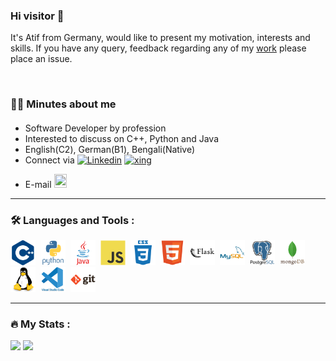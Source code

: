 ### Hi visitor 👋

It's Atif from Germany, would like to present my motivation, interests and skills. If you have any query, feedback regarding any of my [work](https://github.com/atifkarim?tab=repositories) please place an issue.

<!-- profile view counter -->

<p align="center"><img src="https://komarev.com/ghpvc/?username=atifkarim&style=flat-square&color=blue" alt=""></p>

<!-- About me -->

### :man_technologist: Minutes about me

<!-- - Inviting to visit my [Portfolio](https://atifkarim.github.io/) -->
- Software Developer by profession <img src="https://media.giphy.com/media/WUlplcMpOCEmTGBtBW/giphy.gif" height="17" width="20">
- Interested to discuss on C++, Python and Java
- English(C2), German(B1), Bengali(Native)
- Connect via [![Linkedin](https://i.stack.imgur.com/gVE0j.png)](https://www.linkedin.com/in/md-atif-bin-karim/) [![xing](https://i.stack.imgur.com/gVE0j.png)](https://www.xing.com/profile/MDATIFBIN_KARIM/cv)

 <!-- <a href="https://www.linkedin.com/in/md-atif-bin-karim/"><img src="https://img.shields.io/badge/LinkedIn-blue?style=for-the-badge&logo=linkedin&logoColor=white" alt="LinkedIn Badge" height="20" width="80"></a>
<a href="https://www.xing.com/profile/MDATIFBIN_KARIM/cv"><img src="https://img.shields.io/badge/xing-%23006567.svg?style=for-the-badge&logo=xing&logoColor=white" alt="Xing Badge" height="20" width="80"></a> -->
- E-mail <a href="mailto:atif0902082@gmail.com"><img src="https://media.giphy.com/media/aOften89vRbG/giphy.gif" height="22" width="20"></a>

<!-- Language & Tools -->
---

### :hammer_and_wrench: Languages and Tools :

<p>
<img src="https://github.com/devicons/devicon/blob/master/icons/cplusplus/cplusplus-plain.svg" title="C++" alt="C++" width="40" height="40"/>&nbsp;
<img src="https://github.com/devicons/devicon/blob/master/icons/python/python-original-wordmark.svg" title="Python" alt="Python" width="40" height="40"/>&nbsp;
<img src="https://github.com/devicons/devicon/blob/master/icons/java/java-original-wordmark.svg" title="Java" alt="Java" width="40" height="40"/>&nbsp;
<img src="https://github.com/devicons/devicon/blob/master/icons/javascript/javascript-original.svg" title="JavaScript" alt="JavaScript" width="40" height="40"/>&nbsp;
<img src="https://github.com/devicons/devicon/blob/master/icons/css3/css3-plain-wordmark.svg"  title="CSS3" alt="CSS" width="40" height="40"/>&nbsp;
<img src="https://github.com/devicons/devicon/blob/master/icons/html5/html5-original.svg" title="HTML5" alt="HTML" width="40" height="40"/>&nbsp;
<img src="https://github.com/devicons/devicon/blob/master/icons/flask/flask-original-wordmark.svg"  title="flask" alt="flask" width="40" height="40"/>&nbsp;
<img src="https://github.com/devicons/devicon/blob/master/icons/mysql/mysql-original-wordmark.svg" title="MySQL"  alt="MySQL" width="40" height="40"/>&nbsp;
<img src="https://github.com/devicons/devicon/blob/master/icons/postgresql/postgresql-original-wordmark.svg" title="postgresql" alt="postgresql" width="40" height="40"/>&nbsp;
<img src="https://github.com/devicons/devicon/blob/master/icons/mongodb/mongodb-original-wordmark.svg" title="mongodb" alt="mongodb" width="40" height="40"/>&nbsp;
<img src="https://github.com/devicons/devicon/blob/master/icons/linux/linux-original.svg"  title="linux" alt="linux" width="40" height="40"/>&nbsp;
<img src="https://github.com/devicons/devicon/blob/master/icons/vscode/vscode-original-wordmark.svg"  title="vscode" alt="vscode" width="40" height="40"/>&nbsp;
<img src="https://github.com/devicons/devicon/blob/master/icons/git/git-original-wordmark.svg" title="Git" **alt="Git" width="40" height="40"/>&nbsp;
</p>

<!-- github status -->
---

### :fire: My Stats :

<p>
  <img height="180em" src="https://github-readme-stats.vercel.app/api?username=atifkarim&show_icons=true&hide_border=true&&count_private=true&include_all_commits=true" />

  <img height="180em" src="https://github-readme-stats.vercel.app/api/top-langs/?username=atifkarim&count_private=true&show_icons=true&hide_border=true&layout=compact&langs_count=20&hide=jupyter-notebook"/>
</p>

